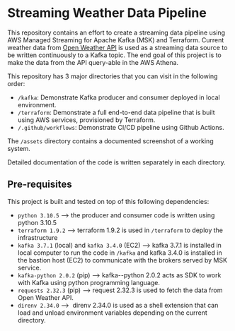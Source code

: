 # Streaming Weather Data Pipeline
This repository contains an effort to create a streaming data pipeline using AWS Managed Streaming for Apache Kafka (MSK) and Terraform. Current weather data from [Open Weather API](https://openweathermap.org/current) is used as a streaming data source to be written continuously to a Kafka topic. The end goal of this project is to make the data from the API query-able in the AWS Athena. 

This repository has 3 major directories that you can visit in the following order:
- `/kafka`: Demonstrate Kafka producer and consumer deployed in local environment.
- `/terraform`: Demonstrate a full end-to-end data pipeline that is built using AWS services, provisioned by Terraform.
- `/.github/workflows`: Demonstrate CI/CD pipeline using Github Actions.

The `/assets` directory contains a documented screenshot of a working system.

Detailed documentation of the code is written separately in each directory.

## Pre-requisites
This project is built and tested on top of this following dependencies:
- `python 3.10.5` --> the producer and consumer code is written using python 3.10.5
- `terraform 1.9.2` --> terraform 1.9.2 is used in `/terraform` to deploy the infrastructure
- `kafka 3.7.1` (local) and `kafka 3.4.0` (EC2) --> kafka 3.7.1 is installed in local computer to run the code in `/kafka` and kafka 3.4.0 is installed in the bastion host (EC2) to communicate with the brokers served by MSK service.
- `kafka-python 2.0.2` (pip) --> kafka--python 2.0.2 acts as SDK to work with Kafka using python programming language.
- `requests 2.32.3` (pip) --> request 2.32.3 is used to fetch the data from Open Weather API.
- `direnv 2.34.0` -->  direnv 2.34.0 is used as a shell extension that can load and unload environment variables depending on the current directory.
